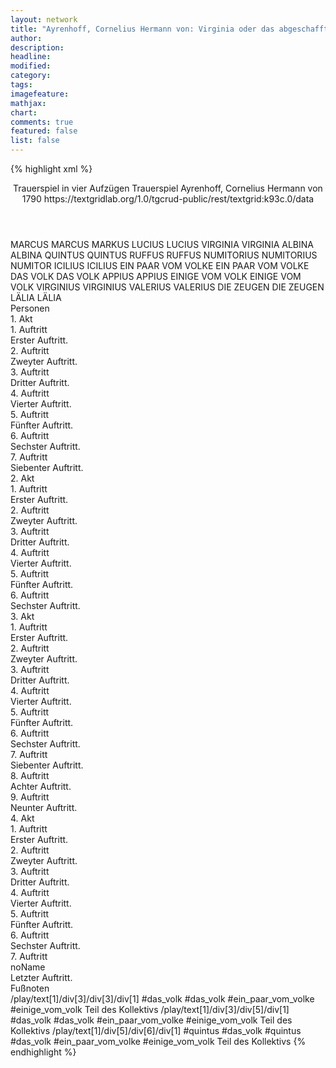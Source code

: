 ```yaml
---
layout: network
title: "Ayrenhoff, Cornelius Hermann von: Virginia oder das abgeschaffte Decemvirat (1790)"
author:
description:
headline:
modified:
category:
tags:
imagefeature: 
mathjax: 
chart: 
comments: true
featured: false
list: false
---
```

{% highlight xml %}
<?xml-model href="https://raw.githubusercontent.com/DLiNa/project/master/rules/lina.rnc"?><?xml-model href="https://raw.githubusercontent.com/DLiNa/project/master/rules/lina.sch"?>
<play xmlns="http://lina.digital">
  <header>
    <title>Virginia oder das abgeschaffte Decemvirat</title>
    <subtitle>Trauerspiel in vier Aufzügen</subtitle>
    <genretitle>Trauerspiel</genretitle>
    <author>Ayrenhoff, Cornelius Hermann von</author>
    <date type="print">1790</date>
    <date type="premiere"/>
    <date type="written"/>
    <source>https://textgridlab.org/1.0/tgcrud-public/rest/textgrid:k93c.0/data</source>
  </header>
  <personae>
    <character>
      <name>MARCUS</name>
      <alias xml:id="marcus">
        <name>MARCUS</name>
      </alias>
      <alias xml:id="markus">
        <name>MARKUS</name>
      </alias>
    </character>
    <character>
      <name>LUCIUS</name>
      <alias xml:id="lucius">
        <name>LUCIUS</name>
      </alias>
    </character>
    <character>
      <name>VIRGINIA</name>
      <alias xml:id="virginia">
        <name>VIRGINIA</name>
      </alias>
    </character>
    <character>
      <name>ALBINA</name>
      <alias xml:id="albina">
        <name>ALBINA</name>
      </alias>
    </character>
    <character>
      <name>QUINTUS</name>
      <alias xml:id="quintus">
        <name>QUINTUS</name>
      </alias>
    </character>
    <character>
      <name>RUFFUS</name>
      <alias xml:id="ruffus">
        <name>RUFFUS</name>
      </alias>
    </character>
    <character>
      <name>NUMITORIUS</name>
      <alias xml:id="numitorius">
        <name>NUMITORIUS</name>
      </alias>
      <alias xml:id="numitor">
        <name>NUMITOR</name>
      </alias>
    </character>
    <character>
      <name>ICILIUS</name>
      <alias xml:id="icilius">
        <name>ICILIUS</name>
      </alias>
    </character>
    <character>
      <name>EIN PAAR VOM VOLKE</name>
      <alias xml:id="ein_paar_vom_volke">
        <name>EIN PAAR VOM VOLKE</name>
      </alias>
    </character>
    <character>
      <name>DAS VOLK</name>
      <alias xml:id="das_volk">
        <name>DAS VOLK</name>
      </alias>
    </character>
    <character>
      <name>APPIUS</name>
      <alias xml:id="appius">
        <name>APPIUS</name>
      </alias>
    </character>
    <character>
      <name>EINIGE VOM VOLK</name>
      <alias xml:id="einige_vom_volk">
        <name>EINIGE VOM VOLK</name>
      </alias>
    </character>
    <character>
      <name>VIRGINIUS</name>
      <alias xml:id="virginius">
        <name>VIRGINIUS</name>
      </alias>
    </character>
    <character>
      <name>VALERIUS</name>
      <alias xml:id="valerius">
        <name>VALERIUS</name>
      </alias>
    </character>
    <character>
      <name>DIE ZEUGEN</name>
      <alias xml:id="die_zeugen">
        <name>DIE ZEUGEN</name>
      </alias>
    </character>
    <character>
      <name>LÄLIA</name>
      <alias xml:id="lälia">
        <name>LÄLIA</name>
      </alias>
    </character>
  </personae>
  <text>
    <div>
      <head>Personen</head>
    </div>
    <div>
      <head>1. Akt</head>
      <div>
        <head>1. Auftritt</head>
        <div>
          <head>Erster Auftritt.</head>
          <sp who="#marcus">
            <amount n="5" unit="speech_acts"/>
            <amount n="80" unit="words"/>
            <amount n="13" unit="lines"/>
            <amount n="416" unit="chars"/>
          </sp>
          <sp who="#lucius">
            <amount n="4" unit="speech_acts"/>
            <amount n="114" unit="words"/>
            <amount n="17" unit="lines"/>
            <amount n="632" unit="chars"/>
          </sp>
        </div>
      </div>
      <div>
        <head>2. Auftritt</head>
        <div>
          <head>Zweyter Auftritt.</head>
          <sp who="#markus">
            <amount n="1" unit="speech_acts"/>
            <amount n="2" unit="words"/>
            <amount n="1" unit="lines"/>
            <amount n="12" unit="chars"/>
          </sp>
          <sp who="#virginia">
            <amount n="7" unit="speech_acts"/>
            <amount n="65" unit="words"/>
            <amount n="13" unit="lines"/>
            <amount n="361" unit="chars"/>
          </sp>
          <sp who="#albina">
            <amount n="2" unit="speech_acts"/>
            <amount n="15" unit="words"/>
            <amount n="3" unit="lines"/>
            <amount n="77" unit="chars"/>
          </sp>
          <sp who="#marcus">
            <amount n="5" unit="speech_acts"/>
            <amount n="97" unit="words"/>
            <amount n="14" unit="lines"/>
            <amount n="518" unit="chars"/>
          </sp>
        </div>
      </div>
      <div>
        <head>3. Auftritt</head>
        <div>
          <head>Dritter Auftritt.</head>
          <sp who="#quintus">
            <amount n="1" unit="speech_acts"/>
            <amount n="4" unit="words"/>
            <amount n="1" unit="lines"/>
            <amount n="18" unit="chars"/>
          </sp>
          <sp who="#albina">
            <amount n="2" unit="speech_acts"/>
            <amount n="46" unit="words"/>
            <amount n="7" unit="lines"/>
            <amount n="247" unit="chars"/>
          </sp>
          <sp who="#marcus">
            <amount n="4" unit="speech_acts"/>
            <amount n="95" unit="words"/>
            <amount n="14" unit="lines"/>
            <amount n="505" unit="chars"/>
          </sp>
          <sp who="#ruffus">
            <amount n="4" unit="speech_acts"/>
            <amount n="98" unit="words"/>
            <amount n="15" unit="lines"/>
            <amount n="526" unit="chars"/>
          </sp>
          <sp who="#virginia">
            <amount n="2" unit="speech_acts"/>
            <amount n="32" unit="words"/>
            <amount n="5" unit="lines"/>
            <amount n="163" unit="chars"/>
          </sp>
        </div>
      </div>
      <div>
        <head>4. Auftritt</head>
        <div>
          <head>Vierter Auftritt.</head>
          <sp who="#ruffus">
            <amount n="2" unit="speech_acts"/>
            <amount n="23" unit="words"/>
            <amount n="5" unit="lines"/>
            <amount n="145" unit="chars"/>
          </sp>
          <sp who="#numitorius">
            <amount n="5" unit="speech_acts"/>
            <amount n="178" unit="words"/>
            <amount n="26" unit="lines"/>
            <amount n="993" unit="chars"/>
          </sp>
          <sp who="#virginia">
            <amount n="4" unit="speech_acts"/>
            <amount n="92" unit="words"/>
            <amount n="13" unit="lines"/>
            <amount n="492" unit="chars"/>
          </sp>
          <sp who="#marcus">
            <amount n="6" unit="speech_acts"/>
            <amount n="206" unit="words"/>
            <amount n="29" unit="lines"/>
            <amount n="1134" unit="chars"/>
          </sp>
          <sp who="#quintus">
            <amount n="1" unit="speech_acts"/>
            <amount n="4" unit="words"/>
            <amount n="1" unit="lines"/>
            <amount n="21" unit="chars"/>
          </sp>
        </div>
      </div>
      <div>
        <head>5. Auftritt</head>
        <div>
          <head>Fünfter Auftritt.</head>
          <sp who="#icilius">
            <amount n="7" unit="speech_acts"/>
            <amount n="312" unit="words"/>
            <amount n="45" unit="lines"/>
            <amount n="1720" unit="chars"/>
          </sp>
          <sp who="#virginia">
            <amount n="1" unit="speech_acts"/>
            <amount n="11" unit="words"/>
            <amount n="2" unit="lines"/>
            <amount n="56" unit="chars"/>
          </sp>
          <sp who="#marcus">
            <amount n="11" unit="speech_acts"/>
            <amount n="364" unit="words"/>
            <amount n="50" unit="lines"/>
            <amount n="1926" unit="chars"/>
          </sp>
          <sp who="#numitorius">
            <amount n="4" unit="speech_acts"/>
            <amount n="80" unit="words"/>
            <amount n="10" unit="lines"/>
            <amount n="400" unit="chars"/>
          </sp>
          <sp who="#ruffus">
            <amount n="4" unit="speech_acts"/>
            <amount n="102" unit="words"/>
            <amount n="15" unit="lines"/>
            <amount n="540" unit="chars"/>
          </sp>
          <sp who="#quintus">
            <amount n="1" unit="speech_acts"/>
            <amount n="2" unit="words"/>
            <amount n="1" unit="lines"/>
            <amount n="10" unit="chars"/>
          </sp>
          <sp who="#icilius #virginia #marcus #numitorius #ruffus #quintus">
            <amount n="1" unit="speech_acts"/>
            <amount n="2" unit="words"/>
            <amount n="1" unit="lines"/>
            <amount n="9" unit="chars"/>
          </sp>
        </div>
      </div>
      <div>
        <head>6. Auftritt</head>
        <div>
          <head>Sechster Auftritt.</head>
          <sp who="#numitorius">
            <amount n="2" unit="speech_acts"/>
            <amount n="50" unit="words"/>
            <amount n="7" unit="lines"/>
            <amount n="279" unit="chars"/>
          </sp>
          <sp who="#icilius">
            <amount n="1" unit="speech_acts"/>
            <amount n="9" unit="words"/>
            <amount n="1" unit="lines"/>
            <amount n="50" unit="chars"/>
          </sp>
          <sp who="#ruffus">
            <amount n="1" unit="speech_acts"/>
            <amount n="25" unit="words"/>
            <amount n="5" unit="lines"/>
            <amount n="143" unit="chars"/>
          </sp>
        </div>
      </div>
      <div>
        <head>7. Auftritt</head>
        <div>
          <head>Siebenter Auftritt.</head>
          <sp who="#numitorius">
            <amount n="3" unit="speech_acts"/>
            <amount n="91" unit="words"/>
            <amount n="15" unit="lines"/>
            <amount n="530" unit="chars"/>
          </sp>
          <sp who="#icilius">
            <amount n="10" unit="speech_acts"/>
            <amount n="312" unit="words"/>
            <amount n="44" unit="lines"/>
            <amount n="1630" unit="chars"/>
          </sp>
          <sp who="#virginia">
            <amount n="7" unit="speech_acts"/>
            <amount n="159" unit="words"/>
            <amount n="26" unit="lines"/>
            <amount n="956" unit="chars"/>
          </sp>
          <sp who="#albina">
            <amount n="1" unit="speech_acts"/>
            <amount n="6" unit="words"/>
            <amount n="1" unit="lines"/>
            <amount n="31" unit="chars"/>
          </sp>
        </div>
      </div>
    </div>
    <div>
      <head>2. Akt</head>
      <div>
        <head>1. Auftritt</head>
        <div>
          <head>Erster Auftritt.</head>
          <sp who="#quintus">
            <amount n="3" unit="speech_acts"/>
            <amount n="63" unit="words"/>
            <amount n="9" unit="lines"/>
            <amount n="321" unit="chars"/>
          </sp>
          <sp who="#ruffus">
            <amount n="3" unit="speech_acts"/>
            <amount n="75" unit="words"/>
            <amount n="10" unit="lines"/>
            <amount n="390" unit="chars"/>
          </sp>
        </div>
      </div>
      <div>
        <head>2. Auftritt</head>
        <div>
          <head>Zweyter Auftritt.</head>
          <sp who="#lucius">
            <amount n="6" unit="speech_acts"/>
            <amount n="193" unit="words"/>
            <amount n="25" unit="lines"/>
            <amount n="993" unit="chars"/>
          </sp>
          <sp who="#ruffus">
            <amount n="6" unit="speech_acts"/>
            <amount n="51" unit="words"/>
            <amount n="8" unit="lines"/>
            <amount n="277" unit="chars"/>
          </sp>
          <sp who="#quintus">
            <amount n="1" unit="speech_acts"/>
            <amount n="23" unit="words"/>
            <amount n="3" unit="lines"/>
            <amount n="113" unit="chars"/>
          </sp>
          <sp who="#ein_paar_vom_volke">
            <amount n="1" unit="speech_acts"/>
            <amount n="2" unit="words"/>
            <amount n="1" unit="lines"/>
            <amount n="8" unit="chars"/>
          </sp>
        </div>
      </div>
      <div>
        <head>3. Auftritt</head>
        <div>
          <head>Dritter Auftritt.</head>
          <sp who="#das_volk #ein_paar_vom_volke #einige_vom_volk">
            <amount n="1" unit="speech_acts"/>
            <amount n="3" unit="words"/>
            <amount n="1" unit="lines"/>
            <amount n="14" unit="chars"/>
          </sp>
          <sp who="#appius">
            <amount n="5" unit="speech_acts"/>
            <amount n="87" unit="words"/>
            <amount n="13" unit="lines"/>
            <amount n="475" unit="chars"/>
          </sp>
          <sp who="#lucius">
            <amount n="4" unit="speech_acts"/>
            <amount n="45" unit="words"/>
            <amount n="8" unit="lines"/>
            <amount n="222" unit="chars"/>
          </sp>
        </div>
      </div>
      <div>
        <head>4. Auftritt</head>
        <div>
          <head>Vierter Auftritt.</head>
          <sp who="#icilius">
            <amount n="6" unit="speech_acts"/>
            <amount n="115" unit="words"/>
            <amount n="20" unit="lines"/>
            <amount n="687" unit="chars"/>
          </sp>
          <sp who="#appius">
            <amount n="10" unit="speech_acts"/>
            <amount n="299" unit="words"/>
            <amount n="46" unit="lines"/>
            <amount n="1628" unit="chars"/>
          </sp>
          <sp who="#numitorius">
            <amount n="3" unit="speech_acts"/>
            <amount n="166" unit="words"/>
            <amount n="24" unit="lines"/>
            <amount n="908" unit="chars"/>
          </sp>
          <sp who="#virginia">
            <amount n="1" unit="speech_acts"/>
            <amount n="6" unit="words"/>
            <amount n="1" unit="lines"/>
            <amount n="27" unit="chars"/>
          </sp>
        </div>
      </div>
      <div>
        <head>5. Auftritt</head>
        <div>
          <head>Fünfter Auftritt.</head>
          <sp who="#appius">
            <amount n="20" unit="speech_acts"/>
            <amount n="768" unit="words"/>
            <amount n="111" unit="lines"/>
            <amount n="4118" unit="chars"/>
          </sp>
          <sp who="#marcus">
            <amount n="8" unit="speech_acts"/>
            <amount n="479" unit="words"/>
            <amount n="72" unit="lines"/>
            <amount n="2602" unit="chars"/>
          </sp>
          <sp who="#icilius">
            <amount n="14" unit="speech_acts"/>
            <amount n="399" unit="words"/>
            <amount n="57" unit="lines"/>
            <amount n="2050" unit="chars"/>
          </sp>
          <sp who="#numitorius">
            <amount n="2" unit="speech_acts"/>
            <amount n="63" unit="words"/>
            <amount n="9" unit="lines"/>
            <amount n="351" unit="chars"/>
          </sp>
          <sp who="#ruffus">
            <amount n="4" unit="speech_acts"/>
            <amount n="22" unit="words"/>
            <amount n="4" unit="lines"/>
            <amount n="105" unit="chars"/>
          </sp>
          <sp who="#quintus">
            <amount n="3" unit="speech_acts"/>
            <amount n="23" unit="words"/>
            <amount n="4" unit="lines"/>
            <amount n="126" unit="chars"/>
          </sp>
          <sp who="#icilius #virginia #marcus #numitorius #ruffus #quintus #appius">
            <amount n="2" unit="speech_acts"/>
            <amount n="6" unit="words"/>
            <amount n="2" unit="lines"/>
            <amount n="32" unit="chars"/>
          </sp>
          <sp who="#virginia">
            <amount n="3" unit="speech_acts"/>
            <amount n="38" unit="words"/>
            <amount n="7" unit="lines"/>
            <amount n="209" unit="chars"/>
          </sp>
          <sp who="#das_volk #ein_paar_vom_volke #einige_vom_volk">
            <amount n="1" unit="speech_acts"/>
            <amount n="2" unit="words"/>
            <amount n="1" unit="lines"/>
            <amount n="9" unit="chars"/>
          </sp>
        </div>
      </div>
      <div>
        <head>6. Auftritt</head>
        <div>
          <head>Sechster Auftritt.</head>
          <sp who="#appius">
            <amount n="4" unit="speech_acts"/>
            <amount n="274" unit="words"/>
            <amount n="36" unit="lines"/>
            <amount n="1441" unit="chars"/>
          </sp>
          <sp who="#lucius">
            <amount n="3" unit="speech_acts"/>
            <amount n="64" unit="words"/>
            <amount n="9" unit="lines"/>
            <amount n="321" unit="chars"/>
          </sp>
        </div>
      </div>
    </div>
    <div>
      <head>3. Akt</head>
      <div>
        <head>1. Auftritt</head>
        <div>
          <head>Erster Auftritt.</head>
          <sp who="#quintus">
            <amount n="5" unit="speech_acts"/>
            <amount n="48" unit="words"/>
            <amount n="11" unit="lines"/>
            <amount n="280" unit="chars"/>
          </sp>
          <sp who="#ruffus">
            <amount n="4" unit="speech_acts"/>
            <amount n="73" unit="words"/>
            <amount n="13" unit="lines"/>
            <amount n="418" unit="chars"/>
          </sp>
        </div>
      </div>
      <div>
        <head>2. Auftritt</head>
        <div>
          <head>Zweyter Auftritt.</head>
          <sp who="#icilius">
            <amount n="11" unit="speech_acts"/>
            <amount n="1021" unit="words"/>
            <amount n="139" unit="lines"/>
            <amount n="5598" unit="chars"/>
          </sp>
          <sp who="#ruffus">
            <amount n="9" unit="speech_acts"/>
            <amount n="172" unit="words"/>
            <amount n="27" unit="lines"/>
            <amount n="943" unit="chars"/>
          </sp>
          <sp who="#quintus">
            <amount n="5" unit="speech_acts"/>
            <amount n="43" unit="words"/>
            <amount n="8" unit="lines"/>
            <amount n="230" unit="chars"/>
          </sp>
        </div>
      </div>
      <div>
        <head>3. Auftritt</head>
        <div>
          <head>Dritter Auftritt.</head>
          <sp who="#virginia">
            <amount n="7" unit="speech_acts"/>
            <amount n="514" unit="words"/>
            <amount n="64" unit="lines"/>
            <amount n="2543" unit="chars"/>
          </sp>
          <sp who="#icilius">
            <amount n="9" unit="speech_acts"/>
            <amount n="121" unit="words"/>
            <amount n="19" unit="lines"/>
            <amount n="645" unit="chars"/>
          </sp>
          <sp who="#ruffus">
            <amount n="3" unit="speech_acts"/>
            <amount n="42" unit="words"/>
            <amount n="7" unit="lines"/>
            <amount n="239" unit="chars"/>
          </sp>
          <sp who="#quintus">
            <amount n="2" unit="speech_acts"/>
            <amount n="21" unit="words"/>
            <amount n="3" unit="lines"/>
            <amount n="100" unit="chars"/>
          </sp>
          <sp who="#einige_vom_volk">
            <amount n="1" unit="speech_acts"/>
            <amount n="1" unit="words"/>
            <amount n="1" unit="lines"/>
            <amount n="3" unit="chars"/>
          </sp>
          <sp who="#icilius #virginia #ruffus #quintus">
            <amount n="1" unit="speech_acts"/>
            <amount n="1" unit="words"/>
            <amount n="1" unit="lines"/>
            <amount n="3" unit="chars"/>
          </sp>
        </div>
      </div>
      <div>
        <head>4. Auftritt</head>
        <div>
          <head>Vierter Auftritt.</head>
          <sp who="#virginius">
            <amount n="14" unit="speech_acts"/>
            <amount n="821" unit="words"/>
            <amount n="113" unit="lines"/>
            <amount n="4360" unit="chars"/>
          </sp>
          <sp who="#ruffus">
            <amount n="1" unit="speech_acts"/>
            <amount n="6" unit="words"/>
            <amount n="3" unit="lines"/>
            <amount n="54" unit="chars"/>
          </sp>
          <sp who="#virginia">
            <amount n="4" unit="speech_acts"/>
            <amount n="49" unit="words"/>
            <amount n="7" unit="lines"/>
            <amount n="257" unit="chars"/>
          </sp>
          <sp who="#icilius">
            <amount n="10" unit="speech_acts"/>
            <amount n="444" unit="words"/>
            <amount n="65" unit="lines"/>
            <amount n="2511" unit="chars"/>
          </sp>
        </div>
      </div>
      <div>
        <head>5. Auftritt</head>
        <div>
          <head>Fünfter Auftritt.</head>
          <sp who="#lucius">
            <amount n="1" unit="speech_acts"/>
            <amount n="73" unit="words"/>
            <amount n="11" unit="lines"/>
            <amount n="414" unit="chars"/>
          </sp>
          <sp who="#virginius">
            <amount n="2" unit="speech_acts"/>
            <amount n="38" unit="words"/>
            <amount n="8" unit="lines"/>
            <amount n="215" unit="chars"/>
          </sp>
          <sp who="#icilius">
            <amount n="1" unit="speech_acts"/>
            <amount n="9" unit="words"/>
            <amount n="1" unit="lines"/>
            <amount n="43" unit="chars"/>
          </sp>
        </div>
      </div>
      <div>
        <head>6. Auftritt</head>
        <div>
          <head>Sechster Auftritt.</head>
          <sp who="#virginius">
            <amount n="1" unit="speech_acts"/>
            <amount n="74" unit="words"/>
            <amount n="10" unit="lines"/>
            <amount n="400" unit="chars"/>
          </sp>
        </div>
      </div>
      <div>
        <head>7. Auftritt</head>
        <div>
          <head>Siebenter Auftritt.</head>
          <sp who="#appius">
            <amount n="27" unit="speech_acts"/>
            <amount n="845" unit="words"/>
            <amount n="121" unit="lines"/>
            <amount n="4636" unit="chars"/>
          </sp>
          <sp who="#virginius">
            <amount n="26" unit="speech_acts"/>
            <amount n="658" unit="words"/>
            <amount n="98" unit="lines"/>
            <amount n="3650" unit="chars"/>
          </sp>
        </div>
      </div>
      <div>
        <head>8. Auftritt</head>
        <div>
          <head>Achter Auftritt.</head>
          <sp who="#virginia">
            <amount n="1" unit="speech_acts"/>
            <amount n="65" unit="words"/>
            <amount n="9" unit="lines"/>
            <amount n="336" unit="chars"/>
          </sp>
          <sp who="#appius">
            <amount n="1" unit="speech_acts"/>
            <amount n="125" unit="words"/>
            <amount n="18" unit="lines"/>
            <amount n="672" unit="chars"/>
          </sp>
        </div>
      </div>
      <div>
        <head>9. Auftritt</head>
        <div>
          <head>Neunter Auftritt.</head>
          <sp who="#virginia">
            <amount n="6" unit="speech_acts"/>
            <amount n="116" unit="words"/>
            <amount n="18" unit="lines"/>
            <amount n="608" unit="chars"/>
          </sp>
          <sp who="#virginius">
            <amount n="6" unit="speech_acts"/>
            <amount n="175" unit="words"/>
            <amount n="26" unit="lines"/>
            <amount n="977" unit="chars"/>
          </sp>
        </div>
      </div>
    </div>
    <div>
      <head>4. Akt</head>
      <div>
        <head>1. Auftritt</head>
        <div>
          <head>Erster Auftritt.</head>
          <sp who="#valerius">
            <amount n="1" unit="speech_acts"/>
            <amount n="148" unit="words"/>
            <amount n="19" unit="lines"/>
            <amount n="789" unit="chars"/>
          </sp>
        </div>
      </div>
      <div>
        <head>2. Auftritt</head>
        <div>
          <head>Zweyter Auftritt.</head>
          <sp who="#valerius">
            <amount n="11" unit="speech_acts"/>
            <amount n="293" unit="words"/>
            <amount n="43" unit="lines"/>
            <amount n="1627" unit="chars"/>
          </sp>
          <sp who="#virginius">
            <amount n="10" unit="speech_acts"/>
            <amount n="281" unit="words"/>
            <amount n="41" unit="lines"/>
            <amount n="1510" unit="chars"/>
          </sp>
        </div>
      </div>
      <div>
        <head>3. Auftritt</head>
        <div>
          <head>Dritter Auftritt.</head>
          <sp who="#virginia">
            <amount n="4" unit="speech_acts"/>
            <amount n="356" unit="words"/>
            <amount n="50" unit="lines"/>
            <amount n="2044" unit="chars"/>
          </sp>
          <sp who="#virginius">
            <amount n="3" unit="speech_acts"/>
            <amount n="20" unit="words"/>
            <amount n="5" unit="lines"/>
            <amount n="122" unit="chars"/>
          </sp>
        </div>
      </div>
      <div>
        <head>4. Auftritt</head>
        <div>
          <head>Vierter Auftritt.</head>
          <sp who="#icilius">
            <amount n="13" unit="speech_acts"/>
            <amount n="568" unit="words"/>
            <amount n="80" unit="lines"/>
            <amount n="3081" unit="chars"/>
          </sp>
          <sp who="#virginia">
            <amount n="5" unit="speech_acts"/>
            <amount n="30" unit="words"/>
            <amount n="7" unit="lines"/>
            <amount n="173" unit="chars"/>
          </sp>
          <sp who="#virginius">
            <amount n="6" unit="speech_acts"/>
            <amount n="195" unit="words"/>
            <amount n="27" unit="lines"/>
            <amount n="1088" unit="chars"/>
          </sp>
          <sp who="#virginius #numitor">
            <amount n="1" unit="speech_acts"/>
            <amount n="1" unit="words"/>
            <amount n="1" unit="lines"/>
            <amount n="7" unit="chars"/>
          </sp>
          <sp who="#valerius">
            <amount n="4" unit="speech_acts"/>
            <amount n="43" unit="words"/>
            <amount n="8" unit="lines"/>
            <amount n="221" unit="chars"/>
          </sp>
          <sp who="#numitorius">
            <amount n="3" unit="speech_acts"/>
            <amount n="46" unit="words"/>
            <amount n="8" unit="lines"/>
            <amount n="264" unit="chars"/>
          </sp>
        </div>
      </div>
      <div>
        <head>5. Auftritt</head>
        <div>
          <head>Fünfter Auftritt.</head>
          <sp who="#appius">
            <amount n="13" unit="speech_acts"/>
            <amount n="498" unit="words"/>
            <amount n="76" unit="lines"/>
            <amount n="2789" unit="chars"/>
          </sp>
          <sp who="#lucius">
            <amount n="5" unit="speech_acts"/>
            <amount n="288" unit="words"/>
            <amount n="42" unit="lines"/>
            <amount n="1627" unit="chars"/>
          </sp>
          <sp who="#die_zeugen">
            <amount n="1" unit="speech_acts"/>
            <amount n="2" unit="words"/>
            <amount n="1" unit="lines"/>
            <amount n="8" unit="chars"/>
          </sp>
          <sp who="#virginius">
            <amount n="9" unit="speech_acts"/>
            <amount n="311" unit="words"/>
            <amount n="46" unit="lines"/>
            <amount n="1643" unit="chars"/>
          </sp>
          <sp who="#virginia">
            <amount n="4" unit="speech_acts"/>
            <amount n="19" unit="words"/>
            <amount n="4" unit="lines"/>
            <amount n="93" unit="chars"/>
          </sp>
        </div>
      </div>
      <div>
        <head>6. Auftritt</head>
        <div>
          <head>Sechster Auftritt.</head>
          <sp who="#appius">
            <amount n="7" unit="speech_acts"/>
            <amount n="91" unit="words"/>
            <amount n="17" unit="lines"/>
            <amount n="485" unit="chars"/>
          </sp>
          <sp who="#lucius">
            <amount n="1" unit="speech_acts"/>
            <amount n="6" unit="words"/>
            <amount n="2" unit="lines"/>
            <amount n="37" unit="chars"/>
          </sp>
          <sp who="#lälia">
            <amount n="6" unit="speech_acts"/>
            <amount n="199" unit="words"/>
            <amount n="29" unit="lines"/>
            <amount n="1067" unit="chars"/>
          </sp>
          <sp who="#valerius">
            <amount n="4" unit="speech_acts"/>
            <amount n="150" unit="words"/>
            <amount n="27" unit="lines"/>
            <amount n="806" unit="chars"/>
          </sp>
          <sp who="#ruffus">
            <amount n="4" unit="speech_acts"/>
            <amount n="97" unit="words"/>
            <amount n="18" unit="lines"/>
            <amount n="549" unit="chars"/>
          </sp>
          <sp who="#virginius">
            <amount n="1" unit="speech_acts"/>
            <amount n="3" unit="words"/>
            <amount n="1" unit="lines"/>
            <amount n="20" unit="chars"/>
          </sp>
          <sp who="#quintus #das_volk #ein_paar_vom_volke #einige_vom_volk">
            <amount n="1" unit="speech_acts"/>
            <amount n="1" unit="words"/>
            <amount n="1" unit="lines"/>
            <amount n="6" unit="chars"/>
          </sp>
        </div>
      </div>
      <div>
        <head>7. Auftritt</head>
        <div>
          <head>noName</head>
          <div>
            <head>Letzter Auftritt.</head>
            <sp who="#icilius">
              <amount n="1" unit="speech_acts"/>
              <amount n="10" unit="words"/>
              <amount n="2" unit="lines"/>
              <amount n="51" unit="chars"/>
            </sp>
            <sp who="#valerius">
              <amount n="2" unit="speech_acts"/>
              <amount n="40" unit="words"/>
              <amount n="6" unit="lines"/>
              <amount n="173" unit="chars"/>
            </sp>
            <sp who="#numitorius">
              <amount n="1" unit="speech_acts"/>
              <amount n="25" unit="words"/>
              <amount n="4" unit="lines"/>
              <amount n="137" unit="chars"/>
            </sp>
            <sp who="#virginius">
              <amount n="1" unit="speech_acts"/>
              <amount n="25" unit="words"/>
              <amount n="3" unit="lines"/>
              <amount n="117" unit="chars"/>
            </sp>
          </div>
          <div>
            <head>Fußnoten</head>
          </div>
        </div>
      </div>
    </div>
  </text>
  <documentation>
    <change n="1" type="expandCollectivePartially" who="peertrilcke">
      <path>/play/text[1]/div[3]/div[3]/div[1]</path>
      <orig>#das_volk</orig>
      <corr>#das_volk #ein_paar_vom_volke #einige_vom_volk</corr>
      <comment>Teil des Kollektivs</comment>
    </change>
    <change n="2" type="expandCollectivePartially" who="peertrilcke">
      <path>/play/text[1]/div[3]/div[5]/div[1]</path>
      <orig>#das_volk</orig>
      <corr>#das_volk #ein_paar_vom_volke #einige_vom_volk</corr>
      <comment>Teil des Kollektivs</comment>
    </change>
    <change n="3" type="other" who="peertrilcke">
      <path>/play/text[1]/div[5]/div[6]/div[1]</path>
      <orig>#quintus #das_volk</orig>
      <corr>#quintus #das_volk #ein_paar_vom_volke #einige_vom_volk</corr>
      <comment>Teil des Kollektivs</comment>
    </change>
  </documentation>
</play>
{% endhighlight %}